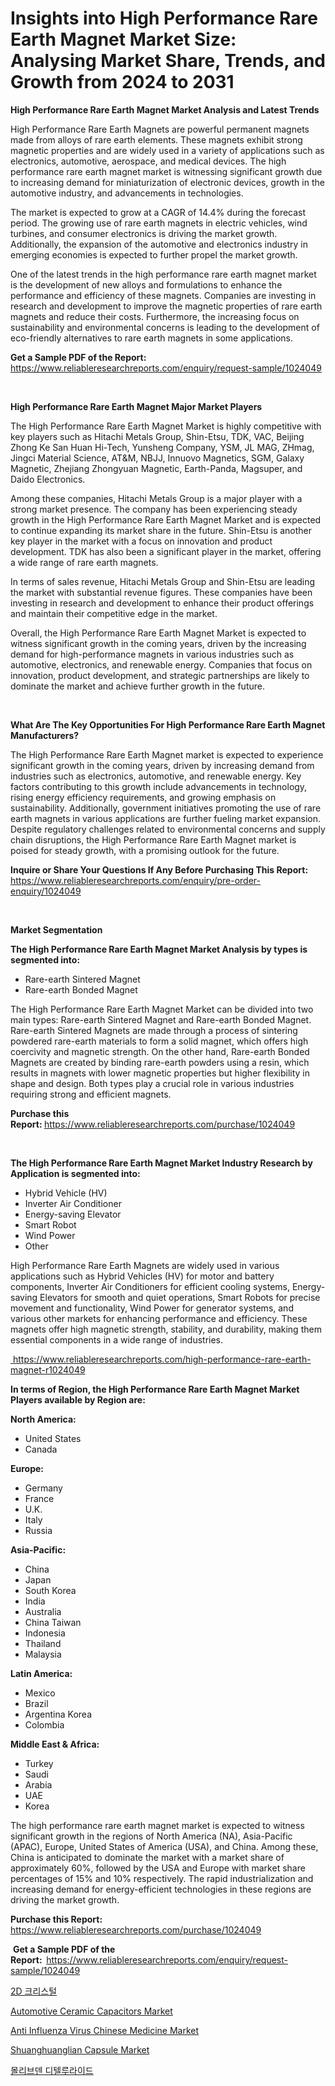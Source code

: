 <p><h1>Insights into High Performance Rare Earth Magnet Market Size: Analysing Market Share, Trends, and Growth from 2024 to 2031</h1></p><p><strong>High Performance Rare Earth Magnet Market Analysis and Latest Trends</strong></p>
<p><p>High Performance Rare Earth Magnets are powerful permanent magnets made from alloys of rare earth elements. These magnets exhibit strong magnetic properties and are widely used in a variety of applications such as electronics, automotive, aerospace, and medical devices. The high performance rare earth magnet market is witnessing significant growth due to increasing demand for miniaturization of electronic devices, growth in the automotive industry, and advancements in technologies. </p><p>The market is expected to grow at a CAGR of 14.4% during the forecast period. The growing use of rare earth magnets in electric vehicles, wind turbines, and consumer electronics is driving the market growth. Additionally, the expansion of the automotive and electronics industry in emerging economies is expected to further propel the market growth.</p><p>One of the latest trends in the high performance rare earth magnet market is the development of new alloys and formulations to enhance the performance and efficiency of these magnets. Companies are investing in research and development to improve the magnetic properties of rare earth magnets and reduce their costs. Furthermore, the increasing focus on sustainability and environmental concerns is leading to the development of eco-friendly alternatives to rare earth magnets in some applications.</p></p>
<p><strong>Get a Sample PDF of the Report:&nbsp;</strong> <a href="https://www.reliableresearchreports.com/enquiry/request-sample/1024049">https://www.reliableresearchreports.com/enquiry/request-sample/1024049</a></p>
<p>&nbsp;</p>
<p><strong>High Performance Rare Earth Magnet Major Market Players</strong></p>
<p><p>The High Performance Rare Earth Magnet Market is highly competitive with key players such as Hitachi Metals Group, Shin-Etsu, TDK, VAC, Beijing Zhong Ke San Huan Hi-Tech, Yunsheng Company, YSM, JL MAG, ZHmag, Jingci Material Science, AT&M, NBJJ, Innuovo Magnetics, SGM, Galaxy Magnetic, Zhejiang Zhongyuan Magnetic, Earth-Panda, Magsuper, and Daido Electronics.</p><p>Among these companies, Hitachi Metals Group is a major player with a strong market presence. The company has been experiencing steady growth in the High Performance Rare Earth Magnet Market and is expected to continue expanding its market share in the future. Shin-Etsu is another key player in the market with a focus on innovation and product development. TDK has also been a significant player in the market, offering a wide range of rare earth magnets.</p><p>In terms of sales revenue, Hitachi Metals Group and Shin-Etsu are leading the market with substantial revenue figures. These companies have been investing in research and development to enhance their product offerings and maintain their competitive edge in the market.</p><p>Overall, the High Performance Rare Earth Magnet Market is expected to witness significant growth in the coming years, driven by the increasing demand for high-performance magnets in various industries such as automotive, electronics, and renewable energy. Companies that focus on innovation, product development, and strategic partnerships are likely to dominate the market and achieve further growth in the future.</p></p>
<p>&nbsp;</p>
<p><strong>What Are The Key Opportunities For High Performance Rare Earth Magnet Manufacturers?</strong></p>
<p><p>The High Performance Rare Earth Magnet market is expected to experience significant growth in the coming years, driven by increasing demand from industries such as electronics, automotive, and renewable energy. Key factors contributing to this growth include advancements in technology, rising energy efficiency requirements, and growing emphasis on sustainability. Additionally, government initiatives promoting the use of rare earth magnets in various applications are further fueling market expansion. Despite regulatory challenges related to environmental concerns and supply chain disruptions, the High Performance Rare Earth Magnet market is poised for steady growth, with a promising outlook for the future.</p></p>
<p><strong>Inquire or Share Your Questions If Any Before Purchasing This Report:</strong> <a href="https://www.reliableresearchreports.com/enquiry/pre-order-enquiry/1024049">https://www.reliableresearchreports.com/enquiry/pre-order-enquiry/1024049</a></p>
<p>&nbsp;</p>
<p><strong>Market Segmentation</strong></p>
<p><strong>The High Performance Rare Earth Magnet Market Analysis by types is segmented into:</strong></p>
<p><ul><li>Rare-earth Sintered Magnet</li><li>Rare-earth Bonded Magnet</li></ul></p>
<p><p>The High Performance Rare Earth Magnet Market can be divided into two main types: Rare-earth Sintered Magnet and Rare-earth Bonded Magnet. Rare-earth Sintered Magnets are made through a process of sintering powdered rare-earth materials to form a solid magnet, which offers high coercivity and magnetic strength. On the other hand, Rare-earth Bonded Magnets are created by binding rare-earth powders using a resin, which results in magnets with lower magnetic properties but higher flexibility in shape and design. Both types play a crucial role in various industries requiring strong and efficient magnets.</p></p>
<p><strong>Purchase this Report:&nbsp;</strong><a href="https://www.reliableresearchreports.com/purchase/1024049">https://www.reliableresearchreports.com/purchase/1024049</a></p>
<p>&nbsp;</p>
<p><strong>The High Performance Rare Earth Magnet Market Industry Research by Application is segmented into:</strong></p>
<p><ul><li>Hybrid Vehicle (HV)</li><li>Inverter Air Conditioner</li><li>Energy-saving Elevator</li><li>Smart Robot</li><li>Wind Power</li><li>Other</li></ul></p>
<p><p>High Performance Rare Earth Magnets are widely used in various applications such as Hybrid Vehicles (HV) for motor and battery components, Inverter Air Conditioners for efficient cooling systems, Energy-saving Elevators for smooth and quiet operations, Smart Robots for precise movement and functionality, Wind Power for generator systems, and various other markets for enhancing performance and efficiency. These magnets offer high magnetic strength, stability, and durability, making them essential components in a wide range of industries.</p></p>
<p><a href="https://www.reliableresearchreports.com/high-performance-rare-earth-magnet-r1024049">&nbsp;https://www.reliableresearchreports.com/high-performance-rare-earth-magnet-r1024049</a></p>
<p><strong>In terms of Region, the High Performance Rare Earth Magnet Market Players available by Region are:</strong></p>
<p>
    <p> <strong> North America: </strong>
        <ul>
            <li>United States</li>
            <li>Canada</li>
        </ul>
        </p> 
    <p> <strong> Europe: </strong>
        <ul>
            <li>Germany</li>
            <li>France</li>
            <li>U.K.</li>
            <li>Italy</li>
            <li>Russia</li>
        </ul>
        </p> 
    <p> <strong> Asia-Pacific: </strong>
        <ul>
            <li>China</li>
            <li>Japan</li>
            <li>South Korea</li>
            <li>India</li>
            <li>Australia</li>
            <li>China Taiwan</li>
            <li>Indonesia</li>
            <li>Thailand</li>
            <li>Malaysia</li>
        </ul>
        </p> 
    <p> <strong> Latin America: </strong>
        <ul>
            <li>Mexico</li>
            <li>Brazil</li>
            <li>Argentina Korea</li>
            <li>Colombia</li>
        </ul>
        </p> 
    <p> <strong> Middle East & Africa: </strong>
        <ul>
            <li>Turkey</li>
            <li>Saudi</li>
            <li>Arabia</li>
            <li>UAE</li>
            <li>Korea</li>
        </ul>
    </p>
    </p>
<p><p>The high performance rare earth magnet market is expected to witness significant growth in the regions of North America (NA), Asia-Pacific (APAC), Europe, United States of America (USA), and China. Among these, China is anticipated to dominate the market with a market share of approximately 60%, followed by the USA and Europe with market share percentages of 15% and 10% respectively. The rapid industrialization and increasing demand for energy-efficient technologies in these regions are driving the market growth.</p></p>
<p><strong>Purchase this Report: </strong><a href="https://www.reliableresearchreports.com/purchase/1024049">https://www.reliableresearchreports.com/purchase/1024049</a></p>
<p>&nbsp;<strong>Get a Sample PDF of the Report:&nbsp;&nbsp;</strong><a href="https://www.reliableresearchreports.com/enquiry/request-sample/1024049">https://www.reliableresearchreports.com/enquiry/request-sample/1024049</a></p>
<p><strong></strong></p>
<p><p><a href="https://github.com/valroy852/Market-Research-Report-List-1/blob/main/831155454729.md">2D 크리스털</a></p><p><a href="https://www.linkedin.com/pulse/automotive-ceramic-capacitors-market-report-reveals-latest-47stc">Automotive Ceramic Capacitors Market</a></p><p><a href="https://github.com/kathiaseamanalvaradovlprc2h/Market-Research-Report-List-2/blob/main/anti-influenza-virus-chinese-medicine-market.md">Anti Influenza Virus Chinese Medicine Market</a></p><p><a href="https://github.com/wusalecollins540tpqoz/Market-Research-Report-List-2/blob/main/shuanghuanglian-capsule-market.md">Shuanghuanglian Capsule Market</a></p><p><a href="https://github.com/royErdmtyan906778/Market-Research-Report-List-1/blob/main/459533054728.md">몰리브덴 디텔루라이드</a></p></p>
